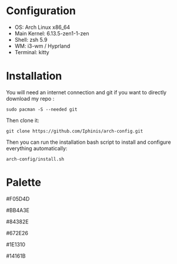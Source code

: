 # Configuration
- OS: Arch Linux x86_64
- Main Kernel: 6.13.5-zen1-1-zen
- Shell: zsh 5.9
- WM: i3-wm / Hyprland
- Terminal: kitty

# Installation
You will need an internet connection and git if you want to directly download my repo :

```
sudo pacman -S --needed git
```

Then clone it:

```
git clone https://github.com/Iphinis/arch-config.git
```

Then you can run the installation bash script to install and configure everything automatically:

```
arch-config/install.sh
```

# Palette
#F05D4D

#BB4A3E

#84382E

#672E26

#1E1310

#14161B
